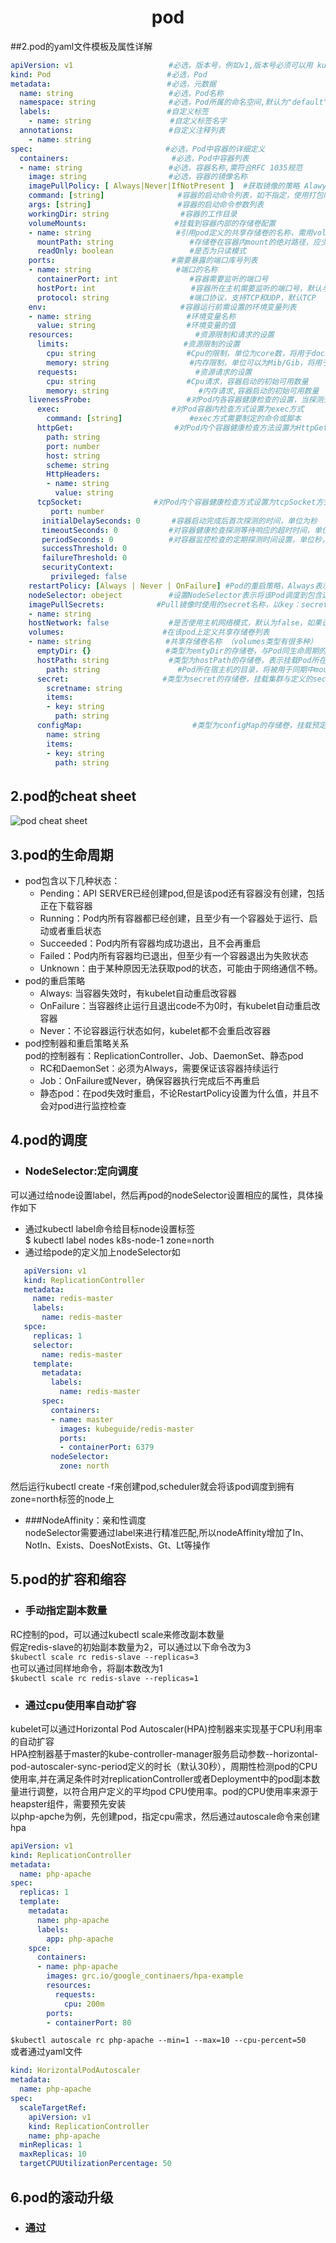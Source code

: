 # <center>pod
##2.pod的yaml文件模板及属性详解
```yaml
apiVersion: v1        　　          #必选，版本号，例如v1,版本号必须可以用 kubectl api-versions 查询到 .
kind: Pod       　　　　　　         #必选，Pod
metadata:       　　　　　　         #必选，元数据
  name: string        　　          #必选，Pod名称
  namespace: string     　　        #必选，Pod所属的命名空间,默认为"default"
  labels:       　　　　　　         #自定义标签
    - name: string      　          #自定义标签名字
  annotations:        　　          #自定义注释列表
    - name: string
spec:         　　　　　　　         #必选，Pod中容器的详细定义
  containers:                       #必选，Pod中容器列表
  - name: string      　　          #必选，容器名称,需符合RFC 1035规范
    image: string     　　          #必选，容器的镜像名称
    imagePullPolicy: [ Always|Never|IfNotPresent ]  #获取镜像的策略 Alawys表示下载镜像 IfnotPresenIfnotPresentt表示优先使用本地镜像,否则下载镜像，Nerver表示仅使用本地镜像，默认是IfnotPresent
    command: [string]     　　        #容器的启动命令列表，如不指定，使用打包时使用的启动命令
    args: [string]      　　          #容器的启动命令参数列表
    workingDir: string                #容器的工作目录
    volumeMounts:     　　　　        #挂载到容器内部的存储卷配置
    - name: string      　　　        #引用pod定义的共享存储卷的名称，需用volumes[]部分定义的的卷名
      mountPath: string                 #存储卷在容器内mount的绝对路径，应少于512字符
      readOnly: boolean                 #是否为只读模式
    ports:        　　　　　　        #需要暴露的端口库号列表
    - name: string      　　　        #端口的名称
      containerPort: int                #容器需要监听的端口号
      hostPort: int     　　             #容器所在主机需要监听的端口号，默认与Container相同
      protocol: string                  #端口协议，支持TCP和UDP，默认TCP
    env:        　　　　　　            #容器运行前需设置的环境变量列表
    - name: string      　　            #环境变量名称
      value: string     　　            #环境变量的值
    resources:        　　                #资源限制和请求的设置
      limits:       　　　　            #资源限制的设置
        cpu: string     　　            #Cpu的限制，单位为core数，将用于docker run --cpu-shares参数
        memory: string                  #内存限制，单位可以为Mib/Gib，将用于docker run --memory参数
      requests:       　　                #资源请求的设置
        cpu: string     　　            #Cpu请求，容器启动的初始可用数量
        memory: string                    #内存请求,容器启动的初始可用数量
    livenessProbe:      　　            #对Pod内各容器健康检查的设置，当探测无响应几次后将自动重启该容器，检查方法有exec、httpGet和tcpSocket，对一个容器只需设置其中一种方法即可
      exec:       　　　　　　        #对Pod容器内检查方式设置为exec方式
        command: [string]               #exec方式需要制定的命令或脚本
      httpGet:        　　　　        #对Pod内个容器健康检查方法设置为HttpGet，需要制定Path、port
        path: string
        port: number
        host: string
        scheme: string
        HttpHeaders:
        - name: string
          value: string
      tcpSocket:      　　　　　　#对Pod内个容器健康检查方式设置为tcpSocket方式
         port: number
       initialDelaySeconds: 0       #容器启动完成后首次探测的时间，单位为秒
       timeoutSeconds: 0    　　    #对容器健康检查探测等待响应的超时时间，单位秒，默认1秒
       periodSeconds: 0     　　    #对容器监控检查的定期探测时间设置，单位秒，默认10秒一次
       successThreshold: 0
       failureThreshold: 0
       securityContext:
         privileged: false
    restartPolicy: [Always | Never | OnFailure] #Pod的重启策略，Always表示一旦不管以何种方式终止运行，kubelet都将重启，OnFailure表示只有Pod以非0退出码退出才重启，Nerver表示不再重启该Pod
    nodeSelector: obeject   　　    #设置NodeSelector表示将该Pod调度到包含这个label的node上，以key：value的格式指定
    imagePullSecrets:     　　　　#Pull镜像时使用的secret名称，以key：secretkey格式指定
    - name: string
    hostNetwork: false      　　    #是否使用主机网络模式，默认为false，如果设置为true，表示使用宿主机网络
    volumes:        　　　　　　    #在该pod上定义共享存储卷列表
    - name: string     　　 　　    #共享存储卷名称 （volumes类型有很多种）
      emptyDir: {}      　　　　    #类型为emtyDir的存储卷，与Pod同生命周期的一个临时目录。为空值
      hostPath: string      　　    #类型为hostPath的存储卷，表示挂载Pod所在宿主机的目录
        path: string      　　        #Pod所在宿主机的目录，将被用于同期中mount的目录
      secret:       　　　　　　    #类型为secret的存储卷，挂载集群与定义的secre对象到容器内部
        scretname: string  
        items:     
        - key: string
          path: string
      configMap:      　　　　            #类型为configMap的存储卷，挂载预定义的configMap对象到容器内部
        name: string
        items:
        - key: string
          path: string
```
## 2.pod的cheat sheet
![pod cheat sheet](./images/kubernetes-pod-cheatsheet.png)
## 3.pod的生命周期
* pod包含以下几种状态：
   - Pending：API SERVER已经创建pod,但是该pod还有容器没有创建，包括正在下载容器
   - Running：Pod内所有容器都已经创建，且至少有一个容器处于运行、启动或者重启状态
   - Succeeded：Pod内所有容器均成功退出，且不会再重启
   - Failed：Pod内所有容器均已退出，但至少有一个容器退出为失败状态
   - Unknown：由于某种原因无法获取pod的状态，可能由于网络通信不畅。
* pod的重启策略
   - Always: 当容器失效时，有kubelet自动重启改容器
   - OnFailure：当容器终止运行且退出code不为0时，有kubelet自动重启改容器
   - Never：不论容器运行状态如何，kubelet都不会重启改容器
* pod控制器和重启策略关系  
pod的控制器有：ReplicationController、Job、DaemonSet、静态pod
   - RC和DaemonSet：必须为Always，需要保证该容器持续运行
   - Job：OnFailure或Never，确保容器执行完成后不再重启
   - 静态pod：在pod失效时重启，不论RestartPolicy设置为什么值，并且不会对pod进行监控检查
## 4.pod的调度
* ### NodeSelector:定向调度  
可以通过给node设置label，然后再pod的nodeSelector设置相应的属性，具体操作如下
   - 通过kubectl label命令给目标node设置标签  
   $ kubectl label nodes k8s-node-1 zone=north
   - 通过给pode的定义加上nodeSelector如
   ```yaml
      apiVersion: v1
      kind: ReplicationController
      metadata:
        name: redis-master
        labels:
          name: redis-master
      spce:
        replicas: 1
        selector:
          name: redis-master
        template:
          metadata:
            labels:
              name: redis-master
          spec:
            containers:
            - name: master
              images: kubeguide/redis-master
              ports:
              - containerPort: 6379
            nodeSelector:
              zone: north
  ```
  然后运行kubectl create -f来创建pod,scheduler就会将该pod调度到拥有zone=north标签的node上
* ###NodeAffinity：亲和性调度  
  nodeSelector需要通过label来进行精准匹配,所以nodeAffinity增加了In、NotIn、Exists、DoesNotExists、Gt、Lt等操作
## 5.pod的扩容和缩容
- ### 手动指定副本数量  
RC控制的pod，可以通过kubectl scale来修改副本数量  
假定redis-slave的初始副本数量为2，可以通过以下命令改为3   
`` $kubectl scale rc redis-slave --replicas=3  ``  
也可以通过同样地命令，将副本数改为1  
`` $kubectl scale rc redis-slave --replicas=1  ``
- ### 通过cpu使用率自动扩容  
kubelet可以通过Horizontal Pod Autoscaler(HPA)控制器来实现基于CPU利用率的自动扩容  
HPA控制器基于master的kube-controller-manager服务启动参数--horizontal-pod-autoscaler-sync-period定义的时长（默认30秒），周期性检测pod的CPU使用率,并在满足条件时对replicationController或者Deployment中的pod副本数量进行调整，以符合用户定义的平均pod CPU使用率。pod的CPU使用率来源于heapster组件，需要预先安装  
以php-apche为例，先创建pod，指定cpu需求，然后通过autoscale命令来创建hpa
```yaml  
apiVersion: v1
kind: ReplicationController
metadata:
  name: php-apache
spec:
  replicas: 1
  template:
    metadata:
      name: php-apache
      labels:
        app: php-apache
    spce:
      containers:
      - name: php-apache
        images: grc.io/google_continaers/hpa-example
        resources:
          requests:
            cpu: 200m
        ports:
        - containerPort: 80
```
`` $kubectl autoscale rc php-apache --min=1 --max=10 --cpu-percent=50 ``  
或者通过yaml文件
```yaml
kind: HorizontalPodAutoscaler
metadata:
  name: php-apache
spec:
  scaleTargetRef:
    apiVersion: v1
    kind: ReplicationController
    name: php-apache
  minReplicas: 1
  maxReplicas: 10
  targetCPUUtilizationPercentage: 50
```
## 6.pod的滚动升级
- ### 通过

